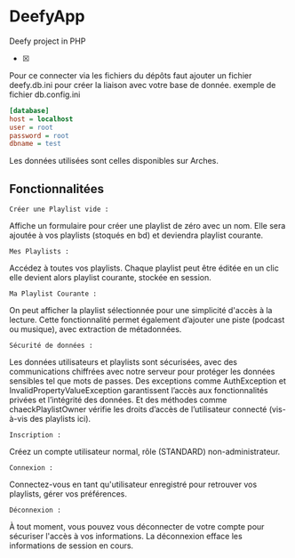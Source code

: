# DeefyApp
Deefy project in PHP

- [x]
Pour ce connecter via les fichiers du dépôts faut ajouter un fichier deefy.db.ini pour créer la liaison avec votre base de donnée.
exemple de fichier db.config.ini

```ini
[database]
host = localhost
user = root
password = root
dbname = test
```

Les données utilisées sont celles disponibles sur Arches.

## Fonctionnalitées

    Créer une Playlist vide :
Affiche un formulaire pour créer une playlist de zéro avec un nom. Elle sera ajoutée à vos playlists (stoqués en bd) et deviendra playlist courante.

    Mes Playlists :
Accédez à toutes vos playlists. Chaque playlist peut être éditée en un clic elle devient alors playlist courante, stockée en session.
    
    Ma Playlist Courante :
On peut afficher la playlist sélectionnée pour une simplicité d'accès à la lecture. Cette fonctionnalité permet également d’ajouter une piste (podcast ou musique), avec extraction de métadonnées.

    Sécurité de données :
Les données utilisateurs et playlists sont sécurisées, avec des communications chiffrées avec notre serveur pour protéger les données sensibles tel que mots de passes. Des exceptions comme AuthException et InvalidPropertyValueException garantissent l’accès aux fonctionnalités privées et l’intégrité des données. Et des méthodes comme chaeckPlaylistOwner vérifie les droits d’accès de l’utilisateur connecté (vis-à-vis des playlists ici).

    Inscription :
Créez un compte utilisateur normal, rôle (STANDARD) non-administrateur.

    Connexion :
Connectez-vous en tant qu'utilisateur enregistré pour retrouver vos playlists, gérer vos préférences.

    Déconnexion :
À tout moment, vous pouvez vous déconnecter de votre compte pour sécuriser l'accès à vos informations. La déconnexion efface les informations de session en cours.
